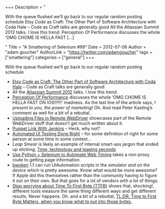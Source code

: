 +++
Description = "<p>With the queue flushed we’ll go back to our regular random posting schedule Etsy Code as Craft: The Other Part of Software Architecture with Coda Hale – Code as Craft talks are generally good All the Atlassian Summit 2012 talks. I love this trend. Perception Of Performance discusses the whole ‘OMG CHOME IS HELLA FAST […]</p>"
Title = "A Smattering of Selenium #99"
Date = 2012-07-06
Author = "adam goucher"
AuthorLink = "https://twitter.com/adamgoucher"
tags = ["smattering"]
categories = ["general"]
+++
<p>With the queue flushed we&#8217;ll go back to our regular random posting schedule</p>
<ul>
<li><a href="http://www.livestream.com/etsy/video?clipId=pla_780bfe22-12e8-4c7f-8c7b-06cc6cac9c49">Etsy Code as Craft: The Other Part of Software Architecture with Coda Hale</a> &#8211; Code as Craft talks are generally good</li>
<li>All the <a href="http://summit.atlassian.com/archives/2012/dev-ops/aligning-continuous-integration-deployment">Atlassian Summit 2012</a> talks. I <i>love</i> this trend.</li>
<li><a href="http://robert.accettura.com/blog/2012/06/28/perception-of-performance/">Perception Of Performance</a> discusses the whole &#8216;OMG CHOME IS HELLA FAST ON IOS!!!!!!&#8217; madness. As the last line of the article says, <i>I present to you, the power of marketing!</i> Oh. And read Peter Kasting&#8217;s comment as well for a bit of a rebuttal.</li>
<li><a href="http://sauceio.com/index.php/2012/03/selenium-tips-uploading-files-in-remote-webdriver/">Uploading Files in Remote WebDriver</a> showcases part of the Remote WebDriver stuff that doesn&#8217;t get much written about it.</li>
<li><a href="http://hackers.mylookout.com/2012/07/puppet-lint-with-jenkins/">Puppet Link With Jenkins</a> &#8211; Heck, why not?</a></li>
<li><a href="http://www.mehdi-khalili.com/presentations/automated-ui-testing-done-right-at-dddsydney">Automated UI Testing Done Right</a> &#8211; for some definition of right for some person at some time in some context&#8230;</a></li>
<li><i>Leap Smear</i> is likely an example of internal smart-ass jargon that ended up sticking; <a href="http://googleblog.blogspot.ca/2011/09/time-technology-and-leaping-seconds.html">Time, technology and leaping seconds</a></li>
<li><a href="http://hugost.com/labnotes/webtiming.html">Use Python + Selenium to Automate Web Timing</a> takes a non-proxy route to getting page information</li>
<li><a href="http://bendyworks.github.com/bwoken/">bwoken</a> 1.1 can run UIAutomation scripts in the simulator <i>and on the device</i> which is pretty awesome. Know what would be more awesome? If Apple did this themselves rather than the community having to figure it out on their own. But that goes for a lot of vendors with a lot of things.</li>
<li><a href="http://blog.cloudflare.com/ttfb-time-to-first-byte-considered-meaningles">Stop worrying about Time To First Byte (TTFB)</a> shows that, shocking!, different tools measure the same thing different ways and get different results. Never happens. Oh. and a bit of a rebuttal; <a href="https://plus.google.com/114552443805676710515/posts/GTWYbYWP6xP">TL;DR: Time to First Byte Matters, when you know what to put into those bytes.</a></li>
</ul>

